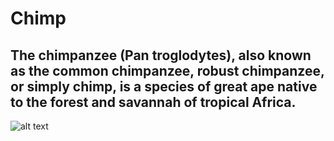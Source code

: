 # Chimp

## The chimpanzee (Pan troglodytes), also known as the common chimpanzee, robust chimpanzee, or simply chimp, is a species of great ape native to the forest and savannah of tropical Africa. 

![alt text](https://www.thesprucepets.com/thmb/-9Cjs9exrlylE07t5iDgcCTnUYM=/960x0/filters:no_upscale():max_bytes(150000):strip_icc()/high-angle-view-of-chimpanzee-in-forest-769784687-5b1e76d63de4230037ce6f9d.jpg)
